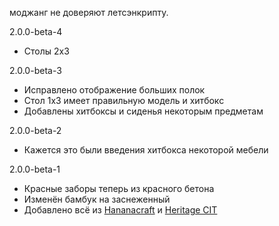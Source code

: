 моджанг не доверяют летсэнкрипту.

2.0.0-beta-4
- Столы 2x3

2.0.0-beta-3
- Исправлено отображение больших полок
- Стол 1x3 имеет правильную модель и хитбокс
- Добавлены хитбоксы и сиденья некоторым предметам

2.0.0-beta-2
- Кажется это были введения хитбокса некоторой мебели

2.0.0-beta-1
- Красные заборы теперь из красного бетона
- Изменён бамбук на заснеженный
- Добавлено всё из [Hananacraft](https://www.planetminecraft.com/texture-pack/hananacraft-v1-0/) и [Heritage CIT](https://www.planetminecraft.com/texture-pack/heritage-cit/)
